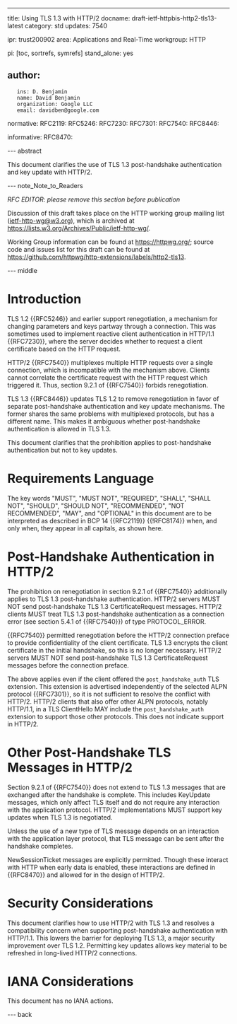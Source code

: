 ---
title: Using TLS 1.3 with HTTP/2
docname: draft-ietf-httpbis-http2-tls13-latest
category: std
updates: 7540

ipr: trust200902
area: Applications and Real-Time
workgroup: HTTP

pi: [toc, sortrefs, symrefs]
stand_alone: yes

author:
 -
       ins: D. Benjamin
       name: David Benjamin
       organization: Google LLC
       email: davidben@google.com

normative:
  RFC2119:
  RFC5246:
  RFC7230:
  RFC7301:
  RFC7540:
  RFC8446:

informative:
  RFC8470:


--- abstract

This document clarifies the use of TLS 1.3 post-handshake authentication and
key update with HTTP/2.

--- note_Note_to_Readers

*RFC EDITOR: please remove this section before publication*

Discussion of this draft takes place on the HTTP working group mailing list
(ietf-http-wg@w3.org), which is archived at <https://lists.w3.org/Archives/Public/ietf-http-wg/>.

Working Group information can be found at <https://httpwg.org/>; source
code and issues list for this draft can be found at
<https://github.com/httpwg/http-extensions/labels/http2-tls13>.

--- middle

# Introduction

TLS 1.2 {{RFC5246}} and earlier support renegotiation, a mechanism for changing
parameters and keys partway through a connection. This was sometimes used to
implement reactive client authentication in HTTP/1.1 {{RFC7230}}, where the
server decides whether to request a client certificate based on the HTTP
request.

HTTP/2 {{RFC7540}} multiplexes multiple HTTP requests over a single connection,
which is incompatible with the mechanism above. Clients cannot correlate the
certificate request with the HTTP request which triggered it. Thus, section
9.2.1 of {{RFC7540}} forbids renegotiation.

TLS 1.3 {{RFC8446}} updates TLS 1.2 to remove renegotiation in favor of
separate post-handshake authentication and key update mechanisms. The former
shares the same problems with multiplexed protocols, but has a different name.
This makes it ambiguous whether post-handshake authentication is allowed in TLS
1.3.

This document clarifies that the prohibition applies to post-handshake
authentication but not to key updates.


# Requirements Language

The key words "MUST", "MUST NOT", "REQUIRED", "SHALL", "SHALL NOT", "SHOULD",
"SHOULD NOT", "RECOMMENDED", "NOT RECOMMENDED", "MAY", and "OPTIONAL" in this
document are to be interpreted as described in BCP 14 {{RFC2119}} {{!RFC8174}}
when, and only when, they appear in all capitals, as shown here.


# Post-Handshake Authentication in HTTP/2

The prohibition on renegotiation in section 9.2.1 of {{RFC7540}} additionally
applies to TLS 1.3 post-handshake authentication.  HTTP/2 servers MUST NOT send
post-handshake TLS 1.3 CertificateRequest messages. HTTP/2 clients MUST treat
TLS 1.3 post-handshake authentication as a connection error (see section 5.4.1
of {{RFC7540}}) of type PROTOCOL\_ERROR.

{{RFC7540}} permitted renegotiation before the HTTP/2 connection preface to
provide confidentiality of the client certificate. TLS 1.3 encrypts the client
certificate in the initial handshake, so this is no longer necessary. HTTP/2
servers MUST NOT send post-handshake TLS 1.3 CertificateRequest messages before
the connection preface.

The above applies even if the client offered the `post_handshake_auth` TLS
extension. This extension is advertised independently of the selected ALPN
protocol {{RFC7301}}, so it is not sufficient to resolve the conflict with
HTTP/2. HTTP/2 clients that also offer other ALPN protocols, notably HTTP/1.1,
in a TLS ClientHello MAY include the `post_handshake_auth` extension to support
those other protocols. This does not indicate support in HTTP/2.


# Other Post-Handshake TLS Messages in HTTP/2

Section 9.2.1 of {{RFC7540}} does not extend to TLS 1.3 messages that are
exchanged after the handshake is complete. This includes KeyUpdate messages,
which only affect TLS itself and do not require any interaction with the
application protocol. HTTP/2 implementations MUST support key updates when TLS
1.3 is negotiated.

Unless the use of a new type of TLS message depends on an interaction with the
application layer protocol, that TLS message can be sent after the handshake
completes.

NewSessionTicket messages are explicitly permitted. Though these interact with
HTTP when early data is enabled, these interactions are defined in {{RFC8470}}
and allowed for in the design of HTTP/2.


# Security Considerations

This document clarifies how to use HTTP/2 with TLS 1.3 and resolves a
compatibility concern when supporting post-handshake authentication with
HTTP/1.1. This lowers the barrier for deploying TLS 1.3, a major security
improvement over TLS 1.2. Permitting key updates allows key material to be
refreshed in long-lived HTTP/2 connections.


# IANA Considerations

This document has no IANA actions.

--- back
